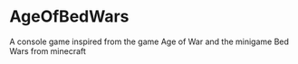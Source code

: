 # AgeOfBedWars
A console game inspired from the game Age of War and the minigame Bed Wars from minecraft
